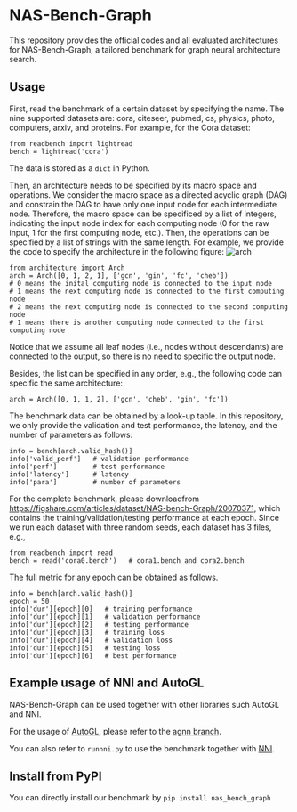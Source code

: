 # NAS-Bench-Graph

This repository provides the official codes and all evaluated architectures for NAS-Bench-Graph, a tailored benchmark for graph neural architecture search.


## Usage 
First, read the benchmark of a certain dataset by specifying the name. The nine supported datasets are: cora, citeseer, pubmed, cs, physics, photo, computers, arxiv, and proteins. For example, for the Cora dataset:
```
from readbench import lightread
bench = lightread('cora')
```
The data is stored as a `dict` in Python.

Then, an architecture needs to be specified by its macro space and operations.
We consider the macro space as a directed acyclic graph (DAG) and constrain the DAG to have only one input node for each intermediate node. Therefore, the macro space can be specificed by a list of integers, indicating the input node index for each computing node (0 for the raw input, 1 for the first computing node, etc.). Then, the operations can be specified by a list of strings with the same length. For example, we provide the code to specify the architecture in the following figure:
![arch](https://user-images.githubusercontent.com/17705534/173767528-eda1bc64-f4d8-4da1-a0e9-8470f55ccc6a.png)

```
from architecture import Arch
arch = Arch([0, 1, 2, 1], ['gcn', 'gin', 'fc', 'cheb'])
# 0 means the inital computing node is connected to the input node
# 1 means the next computing node is connected to the first computing node
# 2 means the next computing node is connected to the second computing node 
# 1 means there is another computing node connected to the first computing node
```

Notice that we assume all leaf nodes (i.e., nodes without descendants) are connected to the output, so there is no need to specific the output node. 

Besides, the list can be specified in any order, e.g., the following code can specific the same architecture:
```
arch = Arch([0, 1, 1, 2], ['gcn', 'cheb', 'gin', 'fc'])
```

The benchmark data can be obtained by a look-up table. In this repository, we only provide the validation and test performance, the latency, and the number of parameters as follows:

```
info = bench[arch.valid_hash()]
info['valid_perf']   # validation performance
info['perf']         # test performance
info['latency']      # latency
info['para']         # number of parameters
```

For the complete benchmark, please downloadfrom https://figshare.com/articles/dataset/NAS-bench-Graph/20070371, which contains the training/validation/testing performance at each epoch. Since we run each dataset with three random seeds, each dataset has 3 files, e.g.,

```
from readbench import read
bench = read('cora0.bench')   # cora1.bench and cora2.bench 
```

The full metric for any epoch can be obtained as follows.
```
info = bench[arch.valid_hash()]
epoch = 50
info['dur'][epoch][0]   # training performance
info['dur'][epoch][1]   # validation performance
info['dur'][epoch][2]   # testing performance
info['dur'][epoch][3]   # training loss
info['dur'][epoch][4]   # validation loss
info['dur'][epoch][5]   # testing loss
info['dur'][epoch][6]   # best performance
```

## Example usage of NNI and AutoGL
NAS-Bench-Graph can be used together with other libraries such AutoGL and NNI.

For the usage of [AutoGL](https://github.com/THUMNLab/AutoGL), please refer to the [agnn branch](https://github.com/THUMNLab/AutoGL/tree/agnn).

You can also refer to `runnni.py` to use the benchmark together with [NNI](https://github.com/microsoft/nni/).

## Install from PyPI
You can directly install our benchmark by `pip install nas_bench_graph`
